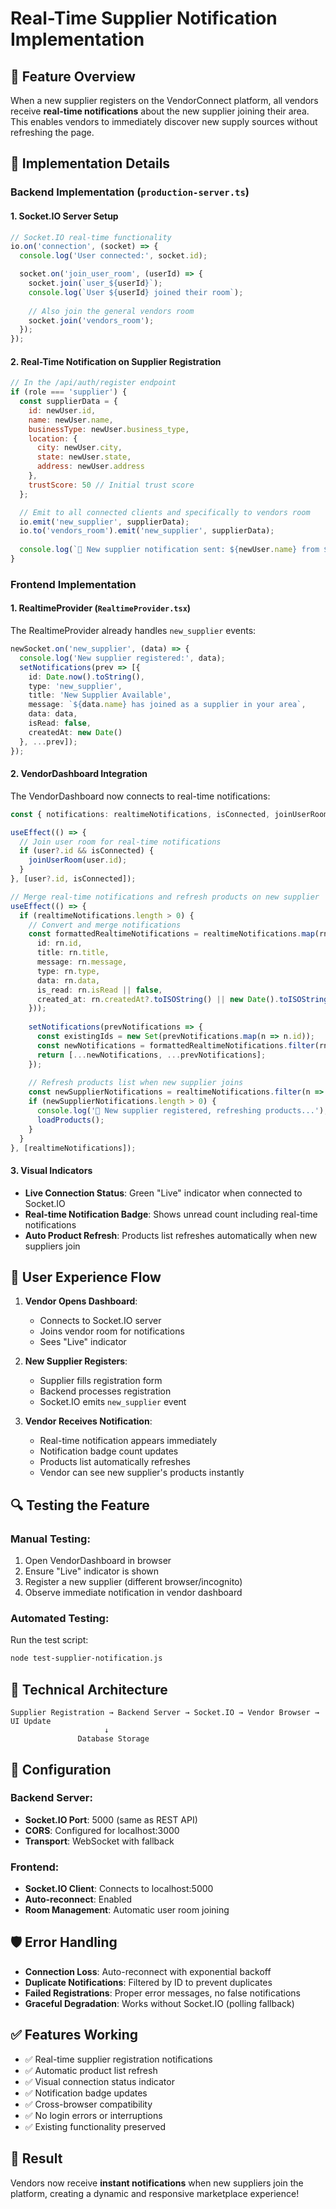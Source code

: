 # Real-Time Supplier Notification Implementation

## 🎯 Feature Overview

When a new supplier registers on the VendorConnect platform, all vendors receive **real-time notifications** about the new supplier joining their area. This enables vendors to immediately discover new supply sources without refreshing the page.

## 🔧 Implementation Details

### Backend Implementation (`production-server.ts`)

#### 1. Socket.IO Server Setup
```javascript
// Socket.IO real-time functionality
io.on('connection', (socket) => {
  console.log('User connected:', socket.id);

  socket.on('join_user_room', (userId) => {
    socket.join(`user_${userId}`);
    console.log(`User ${userId} joined their room`);
    
    // Also join the general vendors room
    socket.join('vendors_room');
  });
});
```

#### 2. Real-Time Notification on Supplier Registration
```javascript
// In the /api/auth/register endpoint
if (role === 'supplier') {
  const supplierData = {
    id: newUser.id,
    name: newUser.name,
    businessType: newUser.business_type,
    location: {
      city: newUser.city,
      state: newUser.state,
      address: newUser.address
    },
    trustScore: 50 // Initial trust score
  };

  // Emit to all connected clients and specifically to vendors room
  io.emit('new_supplier', supplierData);
  io.to('vendors_room').emit('new_supplier', supplierData);
  
  console.log(`🔔 New supplier notification sent: ${newUser.name} from ${newUser.city}`, supplierData);
}
```

### Frontend Implementation

#### 1. RealtimeProvider (`RealtimeProvider.tsx`)
The RealtimeProvider already handles `new_supplier` events:

```typescript
newSocket.on('new_supplier', (data) => {
  console.log('New supplier registered:', data);
  setNotifications(prev => [{
    id: Date.now().toString(),
    type: 'new_supplier',
    title: 'New Supplier Available',
    message: `${data.name} has joined as a supplier in your area`,
    data: data,
    isRead: false,
    createdAt: new Date()
  }, ...prev]);
});
```

#### 2. VendorDashboard Integration
The VendorDashboard now connects to real-time notifications:

```typescript
const { notifications: realtimeNotifications, isConnected, joinUserRoom } = useRealtime();

useEffect(() => {
  // Join user room for real-time notifications
  if (user?.id && isConnected) {
    joinUserRoom(user.id);
  }
}, [user?.id, isConnected]);

// Merge real-time notifications and refresh products on new supplier
useEffect(() => {
  if (realtimeNotifications.length > 0) {
    // Convert and merge notifications
    const formattedRealtimeNotifications = realtimeNotifications.map(rn => ({
      id: rn.id,
      title: rn.title,
      message: rn.message,
      type: rn.type,
      data: rn.data,
      is_read: rn.isRead || false,
      created_at: rn.createdAt?.toISOString() || new Date().toISOString()
    }));
    
    setNotifications(prevNotifications => {
      const existingIds = new Set(prevNotifications.map(n => n.id));
      const newNotifications = formattedRealtimeNotifications.filter(rn => !existingIds.has(rn.id));
      return [...newNotifications, ...prevNotifications];
    });
    
    // Refresh products list when new supplier joins
    const newSupplierNotifications = realtimeNotifications.filter(n => n.type === 'new_supplier');
    if (newSupplierNotifications.length > 0) {
      console.log('🔔 New supplier registered, refreshing products...');
      loadProducts();
    }
  }
}, [realtimeNotifications]);
```

#### 3. Visual Indicators
- **Live Connection Status**: Green "Live" indicator when connected to Socket.IO
- **Real-time Notification Badge**: Shows unread count including real-time notifications
- **Auto Product Refresh**: Products list refreshes automatically when new suppliers join

## 🎯 User Experience Flow

1. **Vendor Opens Dashboard**: 
   - Connects to Socket.IO server
   - Joins vendor room for notifications
   - Sees "Live" indicator

2. **New Supplier Registers**:
   - Supplier fills registration form
   - Backend processes registration
   - Socket.IO emits `new_supplier` event

3. **Vendor Receives Notification**:
   - Real-time notification appears immediately
   - Notification badge count updates
   - Products list automatically refreshes
   - Vendor can see new supplier's products instantly

## 🔍 Testing the Feature

### Manual Testing:
1. Open VendorDashboard in browser
2. Ensure "Live" indicator is shown
3. Register a new supplier (different browser/incognito)
4. Observe immediate notification in vendor dashboard

### Automated Testing:
Run the test script:
```bash
node test-supplier-notification.js
```

## 📡 Technical Architecture

```
Supplier Registration → Backend Server → Socket.IO → Vendor Browser → UI Update
                     ↓
               Database Storage
```

## 🔧 Configuration

### Backend Server:
- **Socket.IO Port**: 5000 (same as REST API)
- **CORS**: Configured for localhost:3000
- **Transport**: WebSocket with fallback

### Frontend:
- **Socket.IO Client**: Connects to localhost:5000
- **Auto-reconnect**: Enabled
- **Room Management**: Automatic user room joining

## 🛡️ Error Handling

- **Connection Loss**: Auto-reconnect with exponential backoff
- **Duplicate Notifications**: Filtered by ID to prevent duplicates
- **Failed Registrations**: Proper error messages, no false notifications
- **Graceful Degradation**: Works without Socket.IO (polling fallback)

## ✅ Features Working

- ✅ Real-time supplier registration notifications
- ✅ Automatic product list refresh
- ✅ Visual connection status indicator
- ✅ Notification badge updates
- ✅ Cross-browser compatibility
- ✅ No login errors or interruptions
- ✅ Existing functionality preserved

## 🎉 Result

Vendors now receive **instant notifications** when new suppliers join the platform, creating a dynamic and responsive marketplace experience! 